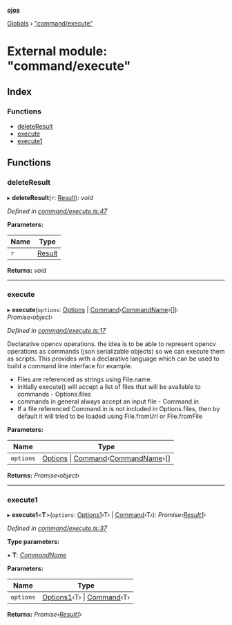 **[ojos](../README.md)**

[Globals](../README.md) › ["command/execute"](_command_execute_.md)

# External module: "command/execute"

## Index

### Functions

* [deleteResult](_command_execute_.md#deleteresult)
* [execute](_command_execute_.md#execute)
* [execute1](_command_execute_.md#execute1)

## Functions

###  deleteResult

▸ **deleteResult**(`r`: [Result](../interfaces/_command_types_.result.md)): *void*

*Defined in [command/execute.ts:47](https://github.com/cancerberoSgx/mirada/blob/d83d69e/ojos/src/command/execute.ts#L47)*

**Parameters:**

Name | Type |
------ | ------ |
`r` | [Result](../interfaces/_command_types_.result.md) |

**Returns:** *void*

___

###  execute

▸ **execute**(`options`: [Options](../interfaces/_command_types_.options.md) | [Command](../interfaces/_command_types_.command.md)‹[CommandName](../enums/_command_types_.commandname.md)›[]): *Promise‹object›*

*Defined in [command/execute.ts:17](https://github.com/cancerberoSgx/mirada/blob/d83d69e/ojos/src/command/execute.ts#L17)*

Declarative opencv operations. the idea is to be able to represent opencv operations as commands (json
serializable objects) so we can execute them as scripts. This provides with a declarative language which
can be used to build a command line interface for example.

 * Files are referenced as strings using File.name.
 * initially execute() will accept a list of files that will be available to commands - Options.files
 * commands in general always accept an input file - Command.in
 * If a file referenced Command.in is not included in Options.files, then by default it will tried to be
   loaded using File.fromUrl or File.fromFile

**Parameters:**

Name | Type |
------ | ------ |
`options` | [Options](../interfaces/_command_types_.options.md) \| [Command](../interfaces/_command_types_.command.md)‹[CommandName](../enums/_command_types_.commandname.md)›[] |

**Returns:** *Promise‹object›*

___

###  execute1

▸ **execute1**<**T**>(`options`: [Options1](../interfaces/_command_types_.options1.md)‹T› | [Command](../interfaces/_command_types_.command.md)‹T›): *Promise‹[Result1](../interfaces/_command_types_.result1.md)›*

*Defined in [command/execute.ts:37](https://github.com/cancerberoSgx/mirada/blob/d83d69e/ojos/src/command/execute.ts#L37)*

**Type parameters:**

▪ **T**: *[CommandName](../enums/_command_types_.commandname.md)*

**Parameters:**

Name | Type |
------ | ------ |
`options` | [Options1](../interfaces/_command_types_.options1.md)‹T› \| [Command](../interfaces/_command_types_.command.md)‹T› |

**Returns:** *Promise‹[Result1](../interfaces/_command_types_.result1.md)›*